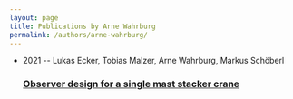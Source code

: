 ```yaml
---
layout: page
title: Publications by Arne Wahrburg
permalink: /authors/arne-wahrburg/
---
```


<ul class="post-list">
<li><span class='post-meta'>2021 -- Lukas Ecker, Tobias Malzer, Arne Wahrburg, Markus Schöberl</span><h3><a class='post-link' href='../../observer-design-for-a-single-mast-stacker-crane'>Observer design for a single mast stacker crane</a></h3></li>

</ul>
